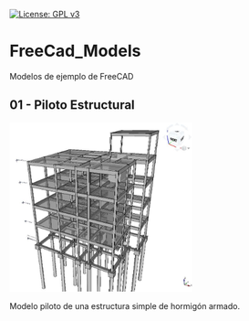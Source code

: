 [![License: GPL v3](https://img.shields.io/badge/License-GPL%20v3-blue.svg?style=for-the-badge)](http://www.gnu.org/licenses/gpl-3.0)

# FreeCad_Models

Modelos de ejemplo de FreeCAD

## 01 - Piloto Estructural

<img src="01-Piloto Estructural/Images/FreeCadEstructuraAvance.JPG" width="320" />

Modelo piloto de una estructura simple de hormigón armado.
